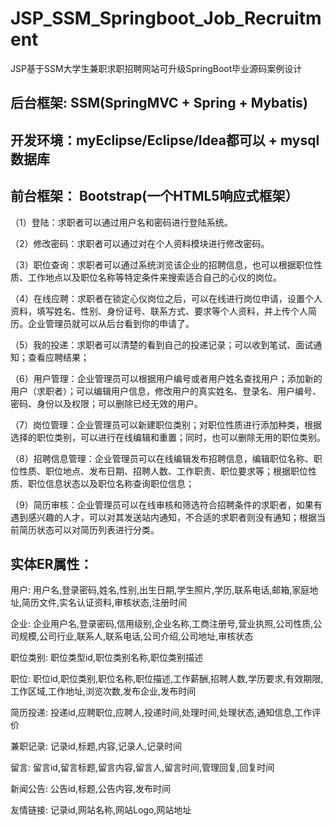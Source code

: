 # JSP_SSM_Springboot_Job_Recruitment
JSP基于SSM大学生兼职求职招聘网站可升级SpringBoot毕业源码案例设计
## 后台框架: SSM(SpringMVC + Spring + Mybatis)
## 开发环境：myEclipse/Eclipse/Idea都可以 + mysql数据库
## 前台框架： Bootstrap(一个HTML5响应式框架）
（1）登陆：求职者可以通过用户名和密码进行登陆系统。

（2）修改密码：求职者可以通过对在个人资料模块进行修改密码。

（3）职位查询：求职者可以通过系统浏览该企业的招聘信息，也可以根据职位性质、工作地点以及职位名称等特定条件来搜索适合自己的心仪的岗位。

（4）在线应聘：求职者在锁定心仪岗位之后，可以在线进行岗位申请，设置个人资料，填写姓名、性别、身份证号、联系方式、要求等个人资料，并上传个人简历。企业管理员就可以从后台看到你的申请了。

（5）我的投递：求职者可以清楚的看到自己的投递记录；可以收到笔试、面试通知；查看应聘结果；

（6）用户管理：企业管理员可以根据用户编号或者用户姓名查找用户；添加新的用户（求职者）；可以编辑用户信息，修改用户的真实姓名、登录名、用户编号、密码、身份以及权限；可以删除已经无效的用户。

（7）岗位管理：企业管理员可以新建职位类别；对职位性质进行添加种类，根据选择的职位类别，可以进行在线编辑和重置；同时，也可以删除无用的职位类别。

（8）招聘信息管理：企业管理员可以在线编辑发布招聘信息，编辑职位名称、职位性质、职位地点、发布日期、招聘人数、工作职责、职位要求等；根据职位性质、职位信息状态以及职位名称查询职位信息；

（9）简历审核：企业管理员可以在线审核和筛选符合招聘条件的求职者，如果有遇到感兴趣的人才，可以对其发送站内通知，不合适的求职者则没有通知；根据当前简历状态可以对简历列表进行分类。 
## 实体ER属性：
用户: 用户名,登录密码,姓名,性别,出生日期,学生照片,学历,联系电话,邮箱,家庭地址,简历文件,实名认证资料,审核状态,注册时间

企业: 企业用户名,登录密码,信用级别,企业名称,工商注册号,营业执照,公司性质,公司规模,公司行业,联系人,联系电话,公司介绍,公司地址,审核状态

职位类别: 职位类型id,职位类别名称,职位类别描述

职位: 职位id,职位类别,职位名称,职位描述,工作薪酬,招聘人数,学历要求,有效期限,工作区域,工作地址,浏览次数,发布企业,发布时间

简历投递: 投递id,应聘职位,应聘人,投递时间,处理时间,处理状态,通知信息,工作评价

兼职记录: 记录id,标题,内容,记录人,记录时间

留言: 留言id,留言标题,留言内容,留言人,留言时间,管理回复,回复时间

新闻公告: 公告id,标题,公告内容,发布时间

友情链接: 记录id,网站名称,网站Logo,网站地址

